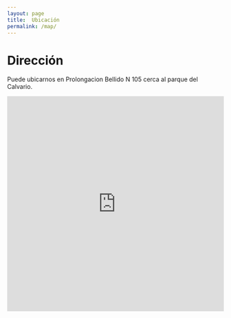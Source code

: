 ```yaml
---
layout: page
title:  Ubicación
permalink: /map/
---
```


Dirección
=========
Puede ubicarnos en Prolongacion Bellido N 105 cerca al parque del Calvario.

<iframe width='100%' height='500px' frameBorder='0' src='https://a.tiles.mapbox.com/v3/abimael.gm17fn46/mm/zoompan,zoomwheel,geocoder.html?secure=1#18/-13.15745/-74.23070'></iframe>
